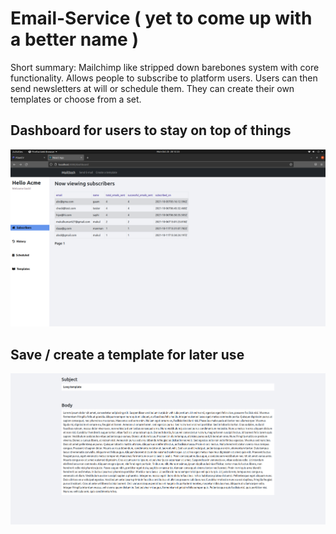 # Email-Service ( yet to come up with a better name )
Short summary: Mailchimp like stripped down barebones system with core functionality. Allows people to subscribe to platform users.
Users can then send newsletters at will or schedule them. They can create their own templates or choose from a set. 

## Dashboard for users to stay on top of things

![alt text](./screenshots/email1.png)


## Save / create a template for later use 

![alt_text](./screenshots/email2.png)